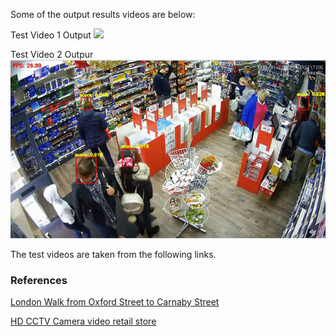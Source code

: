 Some of the output results videos are below:

Test Video 1 Output
<img src="https://github.com/Varat7v2/Human-Head-Detection/blob/master/outputs/Test%20Video%202.gif" />

Test Video 2 Outpur
<img src="https://github.com/Varat7v2/Human-Head-Detection/blob/master/outputs/Test%20Video%201.gif" />


The test videos are taken from the following links.

### References
[London Walk from Oxford Street to Carnaby Street](https://www.youtube.com/watch?v=NyLF8nHIquM&t=556s)

[HD CCTV Camera video retail store](https://www.youtube.com/watch?v=KMJS66jBtVQ)

